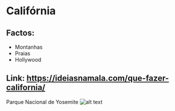 # Califórnia

## Factos:
- Montanhas
- Praias
- Hollywood

## Link: https://ideiasnamala.com/que-fazer-california/

Parque Nacional de Yosemite ![alt text](https://s3.amazonaws.com/sfc-datebook-wordpress/wp-content/uploads/sites/2/2018/10/60569844_DATEBOOK_freesolo1012_ph2-1024x683.jpg)